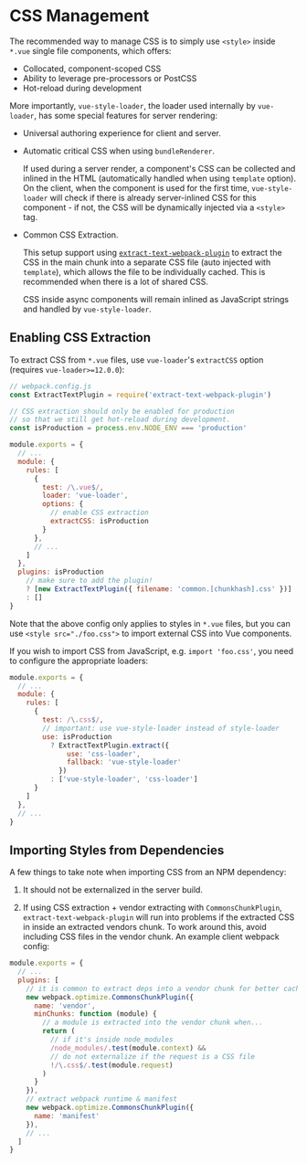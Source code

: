 # CSS Management

The recommended way to manage CSS is to simply use `<style>` inside `*.vue` single file components, which offers:

- Collocated, component-scoped CSS
- Ability to leverage pre-processors or PostCSS
- Hot-reload during development

More importantly, `vue-style-loader`, the loader used internally by `vue-loader`, has some special features for server rendering:

- Universal authoring experience for client and server.

- Automatic critical CSS when using `bundleRenderer`.

  If used during a server render, a component's CSS can be collected and inlined in the HTML (automatically handled when using `template` option). On the client, when the component is used for the first time, `vue-style-loader` will check if there is already server-inlined CSS for this component - if not, the CSS will be dynamically injected via a `<style>` tag.

- Common CSS Extraction.

  This setup support using [`extract-text-webpack-plugin`](https://github.com/webpack-contrib/extract-text-webpack-plugin) to extract the CSS in the main chunk into a separate CSS file (auto injected with `template`), which allows the file to be individually cached. This is recommended when there is a lot of shared CSS.

  CSS inside async components will remain inlined as JavaScript strings and handled by `vue-style-loader`.

## Enabling CSS Extraction

To extract CSS from `*.vue` files, use `vue-loader`'s `extractCSS` option (requires `vue-loader>=12.0.0`):

``` js
// webpack.config.js
const ExtractTextPlugin = require('extract-text-webpack-plugin')

// CSS extraction should only be enabled for production
// so that we still get hot-reload during development.
const isProduction = process.env.NODE_ENV === 'production'

module.exports = {
  // ...
  module: {
    rules: [
      {
        test: /\.vue$/,
        loader: 'vue-loader',
        options: {
          // enable CSS extraction
          extractCSS: isProduction
        }
      },
      // ...
    ]
  },
  plugins: isProduction
    // make sure to add the plugin!
    ? [new ExtractTextPlugin({ filename: 'common.[chunkhash].css' })]
    : []
}
```

Note that the above config only applies to styles in `*.vue` files, but you can use `<style src="./foo.css">` to import external CSS into Vue components.

If you wish to import CSS from JavaScript, e.g. `import 'foo.css'`, you need to configure the appropriate loaders:

``` js
module.exports = {
  // ...
  module: {
    rules: [
      {
        test: /\.css$/,
        // important: use vue-style-loader instead of style-loader
        use: isProduction
          ? ExtractTextPlugin.extract({
              use: 'css-loader',
              fallback: 'vue-style-loader'
            })
          : ['vue-style-loader', 'css-loader']
      }
    ]
  },
  // ...
}
```

## Importing Styles from Dependencies

A few things to take note when importing CSS from an NPM dependency:

1. It should not be externalized in the server build.

2. If using CSS extraction + vendor extracting with `CommonsChunkPlugin`, `extract-text-webpack-plugin` will run into problems if the extracted CSS in inside an extracted vendors chunk. To work around this, avoid including CSS files in the vendor chunk. An example client webpack config:

  ``` js
  module.exports = {
    // ...
    plugins: [
      // it is common to extract deps into a vendor chunk for better caching.
      new webpack.optimize.CommonsChunkPlugin({
        name: 'vendor',
        minChunks: function (module) {
          // a module is extracted into the vendor chunk when...
          return (
            // if it's inside node_modules
            /node_modules/.test(module.context) &&
            // do not externalize if the request is a CSS file
            !/\.css$/.test(module.request)
          )
        }
      }),
      // extract webpack runtime & manifest
      new webpack.optimize.CommonsChunkPlugin({
        name: 'manifest'
      }),
      // ...
    ]
  }
  ```
